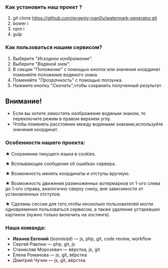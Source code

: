### **Как установить наш проект ?**
1. git clone https://github.com/evgeniy-ivan0v/watermark-generator.git
2. bower i
3. npm i
4. gulp

### **Как пользоваться нашим сервисом?**
1. Выберите "_Исходное изображение_".
2. Выберите "_Водяной знак_".
3. В секции "_Положение_" с помощью кнопок или значения координат поменяйте положение водяного знака. 
4. Поменяйте "_Прозрачность_" с помощью ползунка. 
5. Нажмите кнопку "_Скачать_",чтобы сохранить полученный результат.

## **Внимание!**
* Если вы хотите _замостить_ изображение водяным знаком, то переключите режим в правом верхнем углу.
* Чтобы поменять расстояние между водяными знаками,используйте значения координат.

### **Особенности нашего проекта**:
★ Сохранение текущего языка в cookies.

★ Всплывающие сообщения об ошибках сервера.

★ Возможность менять координаты и отступы вручную.

★ Возможность движения размноженных вотермарков от 1-ого слева до 1-ого справа, аналогично сверху снизу, вне зависимости от установленных отступов.

★ Сделаны сессии для того,чтобы несколько пользователей могли одновременно пользоваться сервисом, а также удаление устаревших картинок (нужно только включить на хостинге).


### **Наша команда:**
* **Иванов Евгений** (_teamlead_) — js, php, git, code review, workflow
* Сергей Равлюк — php, git, js
* Станислав Морозевич — вёрстка, js, git
* Елена Романова — js, git, вёрстка 
* Дмитрий Чучин — js, git, вёрстка
